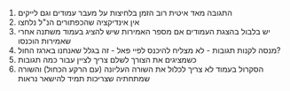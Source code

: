 1. התגובה מאד איטית רוב הזמן בלחיצות על מעבר עמודים וגם לייקים
2. אין אינדיקציה שהכפתורים הנ"ל נלחצו
3. יש בלבול בהצגת העמודים אם מספר האמירות שיש להציג בעמוד משתנה אחרי שאמירות הוכנסו 
4. מנסה לקנות תגובות - לא מצליח להיכנס לפיי פאל - זה בגלל שאנחנו בארגז החול?
5. כשמציגים את הצורך לשלם צריך לציין עבור כמה תגובות
6. הסקרול בעמוד לא צריך לכלול את השורה העליונה (עם הרקע הכחול) והשורה שמתחתיה שצריכות תמיד להישאר נראות